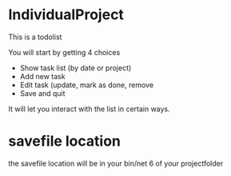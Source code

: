 # IndividualProject

This is a todolist

You will start by getting 4 choices

 - Show task list (by date or project)
 - Add new task
 - Edit task (update, mark as done, remove
 - Save and quit

It will let you interact with the list in certain ways.
# savefile location
the savefile location will be in your bin/net 6 of your projectfolder
